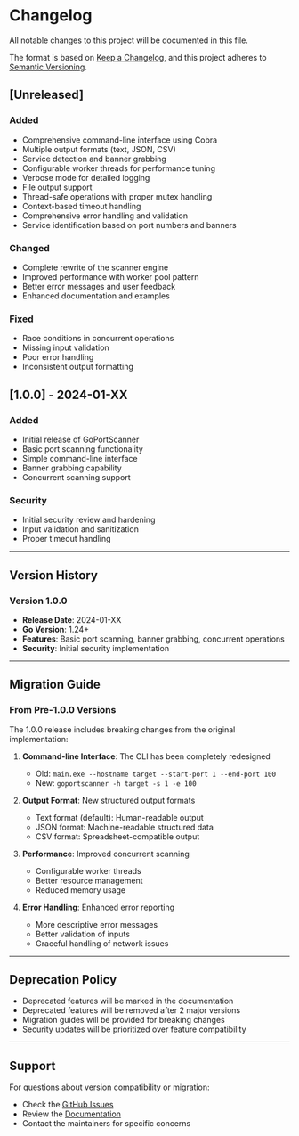# Changelog

All notable changes to this project will be documented in this file.

The format is based on [Keep a Changelog](https://keepachangelog.com/en/1.0.0/),
and this project adheres to [Semantic Versioning](https://semver.org/spec/v2.0.0.html).

## [Unreleased]

### Added
- Comprehensive command-line interface using Cobra
- Multiple output formats (text, JSON, CSV)
- Service detection and banner grabbing
- Configurable worker threads for performance tuning
- Verbose mode for detailed logging
- File output support
- Thread-safe operations with proper mutex handling
- Context-based timeout handling
- Comprehensive error handling and validation
- Service identification based on port numbers and banners

### Changed
- Complete rewrite of the scanner engine
- Improved performance with worker pool pattern
- Better error messages and user feedback
- Enhanced documentation and examples

### Fixed
- Race conditions in concurrent operations
- Missing input validation
- Poor error handling
- Inconsistent output formatting

## [1.0.0] - 2024-01-XX

### Added
- Initial release of GoPortScanner
- Basic port scanning functionality
- Simple command-line interface
- Banner grabbing capability
- Concurrent scanning support

### Security
- Initial security review and hardening
- Input validation and sanitization
- Proper timeout handling

---

## Version History

### Version 1.0.0
- **Release Date**: 2024-01-XX
- **Go Version**: 1.24+
- **Features**: Basic port scanning, banner grabbing, concurrent operations
- **Security**: Initial security implementation

---

## Migration Guide

### From Pre-1.0.0 Versions

The 1.0.0 release includes breaking changes from the original implementation:

1. **Command-line Interface**: The CLI has been completely redesigned
   - Old: `main.exe --hostname target --start-port 1 --end-port 100`
   - New: `goportscanner -h target -s 1 -e 100`

2. **Output Format**: New structured output formats
   - Text format (default): Human-readable output
   - JSON format: Machine-readable structured data
   - CSV format: Spreadsheet-compatible output

3. **Performance**: Improved concurrent scanning
   - Configurable worker threads
   - Better resource management
   - Reduced memory usage

4. **Error Handling**: Enhanced error reporting
   - More descriptive error messages
   - Better validation of inputs
   - Graceful handling of network issues

---

## Deprecation Policy

- Deprecated features will be marked in the documentation
- Deprecated features will be removed after 2 major versions
- Migration guides will be provided for breaking changes
- Security updates will be prioritized over feature compatibility

---

## Support

For questions about version compatibility or migration:
- Check the [GitHub Issues](https://github.com/rancmd/goportscanner/issues)
- Review the [Documentation](README.md)
- Contact the maintainers for specific concerns